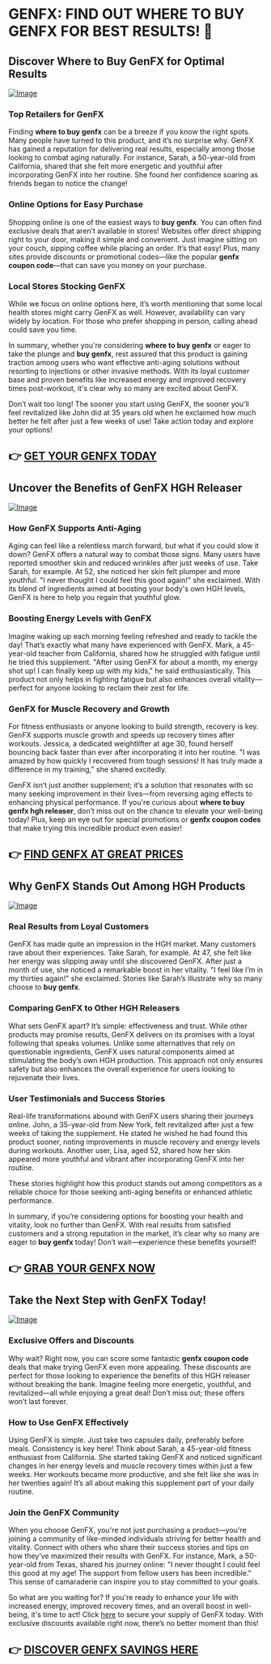# GENFX: FIND OUT WHERE TO BUY GENFX FOR BEST RESULTS! 🌟

## Discover Where to Buy GenFX for Optimal Results

[![Image](https://www2.sellhealth.com/251/genfx_600x400.jpg)](https://gchaffi.com/E50lMGjl)

### Top Retailers for GenFX  
Finding **where to buy genfx** can be a breeze if you know the right spots. Many people have turned to this product, and it’s no surprise why. GenFX has gained a reputation for delivering real results, especially among those looking to combat aging naturally. For instance, Sarah, a 50-year-old from California, shared that she felt more energetic and youthful after incorporating GenFX into her routine. She found her confidence soaring as friends began to notice the change!

### Online Options for Easy Purchase  
Shopping online is one of the easiest ways to **buy genfx**. You can often find exclusive deals that aren’t available in stores! Websites offer direct shipping right to your door, making it simple and convenient. Just imagine sitting on your couch, sipping coffee while placing an order. It’s that easy! Plus, many sites provide discounts or promotional codes—like the popular **genfx coupon code**—that can save you money on your purchase.

### Local Stores Stocking GenFX  
While we focus on online options here, it’s worth mentioning that some local health stores might carry GenFX as well. However, availability can vary widely by location. For those who prefer shopping in person, calling ahead could save you time.

In summary, whether you're considering **where to buy genfx** or eager to take the plunge and **buy genfx**, rest assured that this product is gaining traction among users who want effective anti-aging solutions without resorting to injections or other invasive methods. With its loyal customer base and proven benefits like increased energy and improved recovery times post-workout, it's clear why so many are excited about GenFX.

Don’t wait too long! The sooner you start using GenFX, the sooner you'll feel revitalized like John did at 35 years old when he exclaimed how much better he felt after just a few weeks of use! Take action today and explore your options!



## 👉 [GET YOUR GENFX TODAY](https://gchaffi.com/E50lMGjl)

## Uncover the Benefits of GenFX HGH Releaser  
[![Image](https://www2.sellhealth.com/251/genfx_box_pills_400x320.jpg)](https://gchaffi.com/E50lMGjl)  

### How GenFX Supports Anti-Aging  
Aging can feel like a relentless march forward, but what if you could slow it down? GenFX offers a natural way to combat those signs. Many users have reported smoother skin and reduced wrinkles after just weeks of use. Take Sarah, for example. At 52, she noticed her skin felt plumper and more youthful. "I never thought I could feel this good again!" she exclaimed. With its blend of ingredients aimed at boosting your body's own HGH levels, GenFX is here to help you regain that youthful glow.

### Boosting Energy Levels with GenFX  
Imagine waking up each morning feeling refreshed and ready to tackle the day! That’s exactly what many have experienced with GenFX. Mark, a 45-year-old teacher from California, shared how he struggled with fatigue until he tried this supplement. "After using GenFX for about a month, my energy shot up! I can finally keep up with my kids," he said enthusiastically. This product not only helps in fighting fatigue but also enhances overall vitality—perfect for anyone looking to reclaim their zest for life.

### GenFX for Muscle Recovery and Growth  
For fitness enthusiasts or anyone looking to build strength, recovery is key. GenFX supports muscle growth and speeds up recovery times after workouts. Jessica, a dedicated weightlifter at age 30, found herself bouncing back faster than ever after incorporating it into her routine. "I was amazed by how quickly I recovered from tough sessions! It has truly made a difference in my training," she shared excitedly.

GenFX isn’t just another supplement; it’s a solution that resonates with so many seeking improvement in their lives—from reversing aging effects to enhancing physical performance. If you're curious about **where to buy genfx hgh releaser**, don’t miss out on the chance to elevate your well-being today! Plus, keep an eye out for special promotions or **genfx coupon codes** that make trying this incredible product even easier!



## 👉 [FIND GENFX AT GREAT PRICES](https://gchaffi.com/E50lMGjl)

## Why GenFX Stands Out Among HGH Products

[![Image](https://www2.sellhealth.com/251/genfx_250x250.jpg)](https://gchaffi.com/E50lMGjl)

### Real Results from Loyal Customers  
GenFX has made quite an impression in the HGH market. Many customers rave about their experiences. Take Sarah, for example. At 47, she felt like her energy was slipping away until she discovered GenFX. After just a month of use, she noticed a remarkable boost in her vitality. "I feel like I’m in my thirties again!" she exclaimed. Stories like Sarah’s illustrate why so many choose to **buy genfx**.

### Comparing GenFX to Other HGH Releasers  
What sets GenFX apart? It’s simple: effectiveness and trust. While other products may promise results, GenFX delivers on its promises with a loyal following that speaks volumes. Unlike some alternatives that rely on questionable ingredients, GenFX uses natural components aimed at stimulating the body’s own HGH production. This approach not only ensures safety but also enhances the overall experience for users looking to rejuvenate their lives.

### User Testimonials and Success Stories  
Real-life transformations abound with GenFX users sharing their journeys online. John, a 35-year-old from New York, felt revitalized after just a few weeks of taking the supplement. He stated he wished he had found this product sooner, noting improvements in muscle recovery and energy levels during workouts. Another user, Lisa, aged 52, shared how her skin appeared more youthful and vibrant after incorporating GenFX into her routine.

These stories highlight how this product stands out among competitors as a reliable choice for those seeking anti-aging benefits or enhanced athletic performance.

In summary, if you’re considering options for boosting your health and vitality, look no further than GenFX. With real results from satisfied customers and a strong reputation in the market, it’s clear why so many are eager to **buy genfx** today! Don’t wait—experience these benefits yourself!



## 👉 [GRAB YOUR GENFX NOW](https://gchaffi.com/E50lMGjl)

## Take the Next Step with GenFX Today!

[![Image](https://www2.sellhealth.com/251/genfx_728x90.jpg)](https://gchaffi.com/E50lMGjl)

### Exclusive Offers and Discounts  
Why wait? Right now, you can score some fantastic **genfx coupon code** deals that make trying GenFX even more appealing. These discounts are perfect for those looking to experience the benefits of this HGH releaser without breaking the bank. Imagine feeling more energetic, youthful, and revitalized—all while enjoying a great deal! Don’t miss out; these offers won’t last forever.

### How to Use GenFX Effectively  
Using GenFX is simple. Just take two capsules daily, preferably before meals. Consistency is key here! Think about Sarah, a 45-year-old fitness enthusiast from California. She started taking GenFX and noticed significant changes in her energy levels and muscle recovery times within just a few weeks. Her workouts became more productive, and she felt like she was in her twenties again! It’s all about making this supplement part of your daily routine.

### Join the GenFX Community  
When you choose GenFX, you're not just purchasing a product—you're joining a community of like-minded individuals striving for better health and vitality. Connect with others who share their success stories and tips on how they’ve maximized their results with GenFX. For instance, Mark, a 50-year-old from Texas, shared his journey online: "I never thought I could feel this good at my age! The support from fellow users has been incredible." This sense of camaraderie can inspire you to stay committed to your goals.

So what are you waiting for? If you're ready to enhance your life with increased energy, improved recovery times, and an overall boost in well-being, it's time to act! Click [here](https://gchaffi.com/E50lMGjl) to secure your supply of GenFX today. With exclusive discounts available right now, there’s no better moment than this!



## 👉 [DISCOVER GENFX SAVINGS HERE](https://gchaffi.com/E50lMGjl)